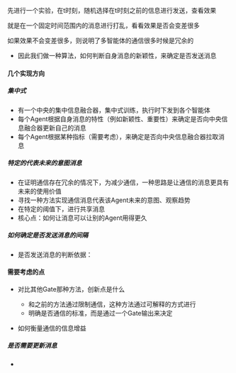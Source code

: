 先进行一个实验，在t时刻，随机选择在t时刻之前的信息进行发送，查看效果

就是在一个固定时间范围内的消息进行打乱，看看效果是否会变差很多

如果效果不会变差很多，则说明了多智能体的通信很多时候是冗余的

- 因此我们做一种算法，如何判断自身消息的新颖性，来确定是否发送消息

#### 几个实现方向
##### 集中式
- 有一个中央的集中信息融合器，集中式训练，执行时下发到各个智能体
- 每个Agent根据自身消息的特性（例如新颖性、重要性）来确定是否向中央信息融合器更新自己的消息
- 每个Agent根据某种指标（需要考虑），来确定是否向中央信息融合器拉取消息

##### 特定的代表未来的意图消息
- 在证明通信存在冗余的情况下，为减少通信，一种思路是让通信的消息更具有未来的使用价值
- 寻找一种方法实现通信消息代表该Agent未来的意图、观察趋势
- 在特定的阈值下，进行共享消息
- 核心点：如何让消息可以让别的Agent用得更久


##### 如何确定是否发送消息的间隔
- 是否发送消息的判断依据：


#### 需要考虑的点
- 对比其他Gate那种方法，创新点是什么
  - 和之前的方法通过限制通信，这种方法通过可解释的方式进行
  - 明确是否通信的标准，而是通过一个Gate输出来决定
  

- 如何衡量通信的信息增益

##### 是否需要更新消息
- 